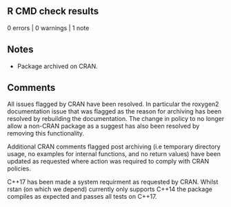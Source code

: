 ## R CMD check results

0 errors | 0 warnings | 1 note

## Notes

- Package archived on CRAN.

## Comments

All issues flagged by CRAN have been resolved. In particular the roxygen2 documentation issue that was flagged as the reason for archiving has been resolved by rebuilding the documentation. The change in policy to no longer allow a non-CRAN package as a suggest has also been resolved by removing this functionality.

Additional CRAN comments flagged post archiving (i.e temporary directory usage, no examples for internal functions, and no return values) have been updated as requested where action was required to comply with CRAN policies.

C++17 has been made a system requirment as requested by CRAN. Whilst rstan (on which we depend) currently only supports C++14 the package compiles as expected and passes all tests on C++17.